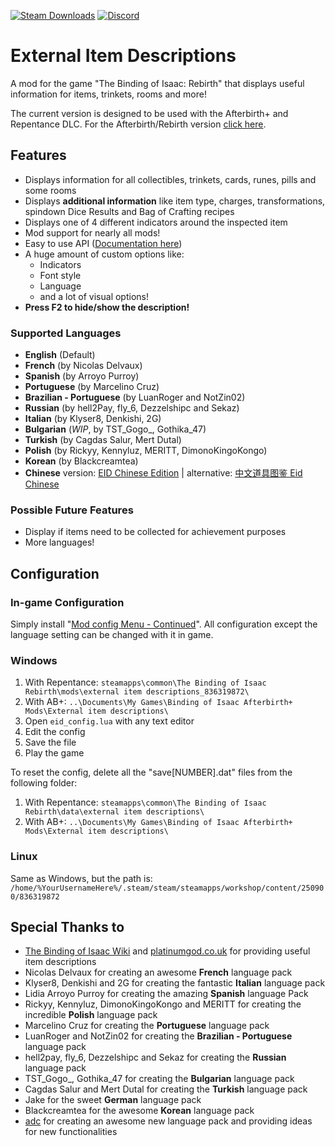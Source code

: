 [![Steam Downloads](https://img.shields.io/steam/downloads/836319872?color=blue&label=Downloads&logo=steam&logoColor=white)](https://steamcommunity.com/sharedfiles/filedetails/?id=836319872)
[![Discord](https://img.shields.io/discord/927985880021483571?color=blue&label=Discord&logo=Discord&logoColor=white)](https://discord.gg/435qCC6nHt)

# External Item Descriptions
A mod for the game "The Binding of Isaac: Rebirth" that displays useful information for items, trinkets, rooms and more!

The current version is designed to be used with the Afterbirth+ and Repentance DLC.
For the Afterbirth/Rebirth version [click here](https://moddingofisaac.com/mod/1079/external-item-descriptions).


## Features
- Displays information for all collectibles, trinkets, cards, runes, pills and some rooms
- Displays **additional information** like item type, charges, transformations, spindown Dice Results and Bag of Crafting recipes
- Displays one of 4 different indicators around the inspected item
- Mod support for nearly all mods!
- Easy to use API ([Documentation here](https://github.com/wofsauge/External-Item-Descriptions/wiki))
- A huge amount of custom options like:
	- Indicators
	- Font style
	- Language
	- and a lot of visual options!
- **Press F2 to hide/show the description!**

### Supported Languages
- **English** (Default)
- **French** (by Nicolas Delvaux)
- **Spanish** (by Arroyo Purroy)
- **Portuguese** (by Marcelino Cruz)
- **Brazilian - Portuguese** (by LuanRoger and NotZin02)
- **Russian** (by hell2Pay, fly_6, Dezzelshipc and Sekaz)
- **Italian** (by Klyser8, Denkishi, 2G)
- **Bulgarian** (*WIP*, by TST_Gogo_, Gothika_47)
- **Turkish** (by Cagdas Salur, Mert Dutal)
- **Polish** (by Rickyy, Kennyluz, MERITT, DimonoKingoKongo)
- **Korean** (by Blackcreamtea)
- **Chinese** version: [EID Chinese Edition](https://steamcommunity.com/sharedfiles/filedetails/?id=1290363695) | alternative: [中文道具图鉴 Eid Chinese](https://steamcommunity.com/sharedfiles/filedetails/?id=848295251)

### Possible Future Features
- Display if items need to be collected for achievement purposes
- More languages!


## Configuration

### In-game Configuration

Simply install &quot;[Mod config Menu - Continued](https://steamcommunity.com/sharedfiles/filedetails/?id=2487535818)&quot;. All configuration except the language setting can be changed with it in game.

### Windows
1. With Repentance: `steamapps\common\The Binding of Isaac Rebirth\mods\external item descriptions_836319872\`
1. With  AB+: `..\Documents\My Games\Binding of Isaac Afterbirth+ Mods\External item descriptions\`
2. Open `eid_config.lua` with any text editor
3. Edit the config
4. Save the file
5. Play the game

To reset the config, delete all the "save[NUMBER].dat" files from the following folder: 
1. With Repentance: `steamapps\common\The Binding of Isaac Rebirth\data\external item descriptions\`
1. With  AB+: `..\Documents\My Games\Binding of Isaac Afterbirth+ Mods\External item descriptions\`

### Linux

Same as Windows, but the path is: `/home/%YourUsernameHere%/.steam/steam/steamapps/workshop/content/250900/836319872`


## Special Thanks to
- [The Binding of Isaac Wiki](https://bindingofisaacrebirth.fandom.com/wiki/Binding_of_Isaac:_Rebirth_Wiki) and [platinumgod.co.uk](https://platinumgod.co.uk/) for providing useful item descriptions
- Nicolas Delvaux for creating an awesome **French** language pack
- Klyser8, Denkishi and 2G for creating the fantastic **Italian** language pack
- Lidia Arroyo Purroy for creating the amazing **Spanish** language Pack
- Rickyy, Kennyluz, DimonoKingoKongo and MERITT for creating the incredible **Polish** language pack
- Marcelino Cruz for creating the **Portuguese** language pack
- LuanRoger and NotZin02 for creating the **Brazilian - Portuguese** language pack
- hell2pay, fly_6, Dezzelshipc and Sekaz for creating the **Russian** language pack
- TST_Gogo_, Gothika_47 for creating the **Bulgarian** language pack
- Cagdas Salur and Mert Dutal for creating the **Turkish** language pack
- Jake for the sweet **German** language pack
- Blackcreamtea for the awesome **Korean** language pack
- [adc](https://steamcommunity.com/id/whytefang/) for creating an awesome new language pack and providing ideas for new functionalities
